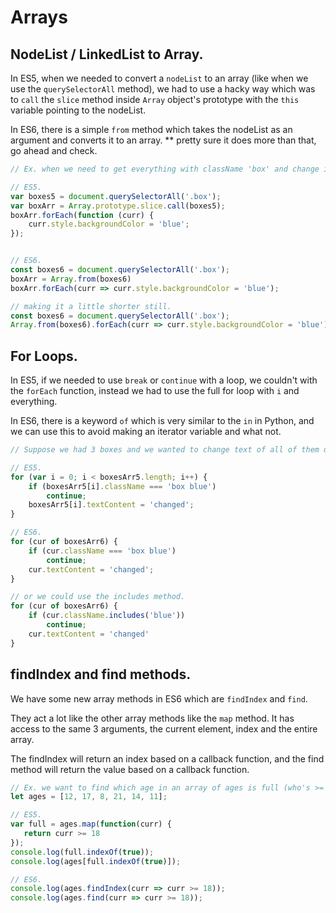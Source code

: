 # Arrays

## NodeList / LinkedList to Array.

In ES5, when we needed to convert a `nodeList` to an array (like when we use the `querySelectorAll` method), we had to use a hacky way which was to `call` the `slice` method inside `Array` object's prototype with the `this` variable pointing to the nodeList.

In ES6, there is a simple `from` method which takes the nodeList as an argument and converts it to an array. 	** pretty sure it does more than that, go ahead and check.

```js
// Ex. when we need to get everything with className 'box' and change its background color to blue.

// ES5.
var boxes5 = document.querySelectorAll('.box');
var boxArr = Array.prototype.slice.call(boxes5);
boxArr.forEach(function (curr) {
    curr.style.backgroundColor = 'blue';
});


// ES6.
const boxes6 = document.querySelectorAll('.box');
boxArr = Array.from(boxes6)
boxArr.forEach(curr => curr.style.backgroundColor = 'blue');

// making it a little shorter still.
const boxes6 = document.querySelectorAll('.box');
Array.from(boxes6).forEach(curr => curr.style.backgroundColor = 'blue');
```





## For Loops.

In ES5, if we needed to use `break` or `continue` with a loop, we couldn't with the `forEach` function, instead we had to use the full for loop with `i` and everything.

In ES6, there is a keyword `of` which is very similar to the `in` in Python, and we can use this to avoid making an iterator variable and what not.

```js
// Suppose we had 3 boxes and we wanted to change text of all of them unless their class name was 'box blue'

// ES5.
for (var i = 0; i < boxesArr5.length; i++) {
    if (boxesArr5[i].className === 'box blue')
        continue;
    boxesArr5[i].textContent = 'changed';
}

// ES6.
for (cur of boxesArr6) {
    if (cur.className === 'box blue')
        continue;
    cur.textContent = 'changed';
}

// or we could use the includes method.
for (cur of boxesArr6) {
    if (cur.className.includes('blue'))
        continue;
    cur.textContent = 'changed'
}
```





## findIndex and find methods.

We have some new array methods in ES6 which are `findIndex` and `find`.

They act a lot like the other array methods like the `map` method. It has access to the same 3 arguments, the current element, index and the entire array. 

The findIndex will return an index based on a callback function, and the find method will return the value based on a callback function.

```js
// Ex. we want to find which age in an array of ages is full (who's >= 18).
let ages = [12, 17, 8, 21, 14, 11];

// ES5.
var full = ages.map(function(curr) {
   return curr >= 18 
});
console.log(full.indexOf(true));
console.log(ages[full.indexOf(true)]);

// ES6.
console.log(ages.findIndex(curr => curr >= 18));
console.log(ages.find(curr => curr >= 18));

```

